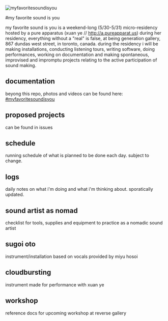 ![myfavoritesoundisyou](https://igcdn-photos-h-a.akamaihd.net/hphotos-ak-xfa1/t51.2885-15/11380925_912618272130215_129981810_n.jpg)

#my favorite sound is you

my favorite sound is you is a weekend-long (5/30-5/31) micro-residency hosted by a pure apparatus (xuan ye // http://a.pureapparat.us) during her residency, everything without a "real" is false, at being generation gallery, 867 dundas west street,  in toronto, canada. during the residency i will be making installations, conducting listening tours, writing software, doing performances, working on documentation and making spontaneous, improvised and impromptu projects relating to the active participation of sound making.

## documentation
beyong this repo, photos and videos can be found here: [#myfavoritesoundisyou](https://instagram.com/explore/tags/myfavoritesoundisyou/)

## proposed projects

can be found in issues

## schedule

running schedule of what is planned to be done each day. subject to change.

## logs

daily notes on what i'm doing and what i'm thinking about. sporatically updated.

## sound artist as nomad

checklist for tools, supplies and equipment to practice as a nomadic sound artist

## sugoi oto

instrument/installation based on vocals provided by miyu hosoi

## cloudbursting

instrument made for performance with xuan ye

## workshop

reference docs for upcoming workshop at reverse gallery
